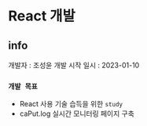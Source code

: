 # React 개발

## info
개발자 : 조성윤 
개발 시작 일시 : 2023-01-10 

### `개발 목표`
- React 사용 기술 습득을 위한 `study`
- caPut.log 실시간 모니터링 페이지 구축

